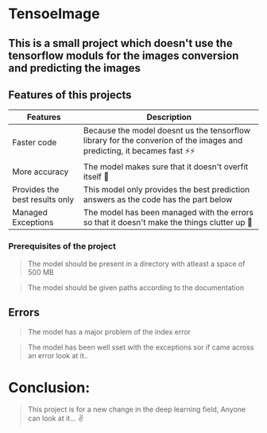 # TensoeImage

## This is a small project which doesn't use the tensorflow moduls for the images conversion and predicting the images

## Features of this projects

Features | Description
------------ | -------------
Faster code | Because the model doesnt us the tensorflow library for the converion of the images and predicting, it becames fast ⚡⚡
More accuracy | The model makes sure that it doesn't overfit itself 🥎
Provides the best results only | This model only provides the best prediction answers as the code has the part below
Managed Exceptions | The model has been managed with the errors so that it doesn't make the things clutter up 🥴

### Prerequisites of the project

>The model should be present in a directory with atleast a space of 500 MB

>The model should be given paths according to the documentation

## Errors
>The model has a major problem of the index error

>The model has been well sset with the exceptions sor if came across an error look at it..

# Conclusion:
>This project is for a new change in the deep learning field, Anyone can look at it... ✌
